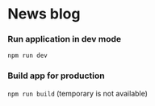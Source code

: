# News blog

### Run application in dev mode
```npm run dev```

### Build app for production
```npm run build``` (temporary is not available)
